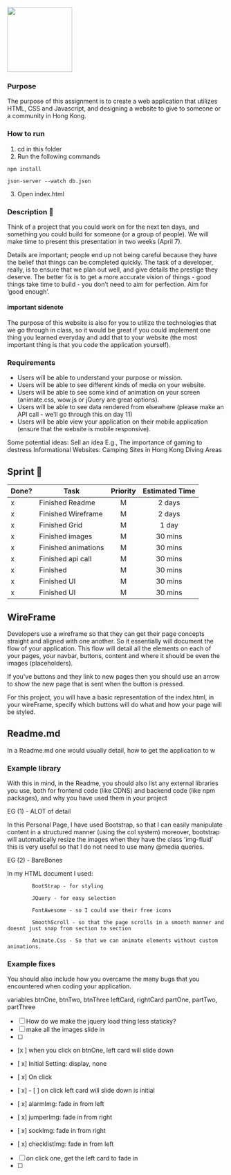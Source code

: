 <img src="https://www.dropbox.com/s/a1m01q7jjxz7sfh/foryou.png?raw=1" width="150">

### Purpose

The purpose of this assignment is to create a web application that utilizes HTML, CSS and Javascript, and designing a website to give to someone or a community in Hong Kong.

### How to run

1. cd in this folder
2. Run the following commands

```
npm install
```

```
json-server --watch db.json
```

3. Open index.html

### Description :runner:

Think of a project that you could work on for the next ten days, and something you could build for someone (or a group of people). We will make time to present this presentation in two weeks (April 7).

Details are important; people end up not being careful because they have the belief that things can be completed quickly. The task of a developer, really, is to ensure that we plan out well, and give details the prestige they deserve. The better fix is to get a more accurate vision of things - good things take time to build - you don’t need to aim for perfection. Aim for ‘good enough’.

#### important sidenote

The purpose of this website is also for you to utilize the technologies that we go through in class, so it would be great if you could implement one thing you learned everyday and add that to your website (the most important thing is that you code the application yourself).

### Requirements

- Users will be able to understand your purpose or mission.
- Users will be able to see different kinds of media on your website.
- Users will be able to see some kind of animation on your screen (animate.css, wow.js or jQuery are great options).
- Users will be able to see data rendered from elsewhere (please make an API call - we’ll go through this on day 11)
- Users will be able view your application on their mobile application (ensure that the website is mobile responsive).

Some potential ideas:
Sell an idea
E.g., The importance of gaming to destress
Informational Websites:
Camping Sites in Hong Kong
Diving Areas

## Sprint :athletic_shoe:

| Done? | Task                | Priority | Estimated Time |
| ----- | ------------------- | :------: | :------------: |
| x     | Finished Readme     |    M     |     2 days     |
| x     | Finished Wireframe  |    M     |     2 days     |
| x     | Finished Grid       |    M     |     1 day      |
| x     | Finished images     |    M     |    30 mins     |
| x     | Finished animations |    M     |    30 mins     |
| x     | Finished api call   |    M     |    30 mins     |
| x     | Finished            |    M     |    30 mins     |
| x     | Finished UI         |    M     |    30 mins     |
| x     | Finished UI         |    M     |    30 mins     |

## WireFrame

Developers use a wireframe so that they can get their page concepts straight and aligned with one another. So it essentially will document the flow of your application. This flow will detail all the elements on each of your pages, your navbar, buttons, content and where it should be even the images (placeholders).

If you've buttons and they link to new pages then you should use an arrow to show the new page that is sent when the button is pressed.

For this project, you will have a basic representation of the index.html, in your wireFrame, specify which buttons will do what and how your page will be styled.

## Readme.md

In a Readme.md one would usually detail, how to get the application to w

### Example library

With this in mind, in the Readme, you should also list any external libraries you use, both for frontend code (like CDNS) and backend code (like npm packages), and why you have used them in your project

EG (1) - ALOT of detail

In this Personal Page, I have used Bootstrap, so that I can easily manipulate content in a structured manner (using the col system) moreover, bootstrap will automatically resize the images when they have the class 'img-fluid' this is very useful so that I do not need to use many @media queries.

EG (2) - BareBones

In my HTML document I used:

            BootStrap - for styling

            JQuery - for easy selection

            FontAwesome - so I could use their free icons

            SmoothScroll - so that the page scrolls in a smooth manner and doesnt just snap from section to section

            Animate.Css - So that we can animate elements without custom animations.

### Example fixes

You should also include how you overcame the many bugs that you encountered when coding your application.

variables
btnOne, btnTwo, btnThree
leftCard, rightCard
partOne, partTwo, partThree

- [ ] How do we make the jquery load thing less staticky?
- [ ] make all the images slide in
- [ ]
- [x ] when you click on btnOne, left card will slide down
- [ x] Initial Setting: display, none
- [ x] On click
- [ x] - [ ] on click
  left card will slide down
  is initial

- [ x] alarmImg: fade in from left
- [ x] jumperImg: fade in from right
- [ x] sockImg: fade in from right
- [ x] checklistImg: fade in from left
- [ ] on click one, get the left card to fade in
- [ ]
